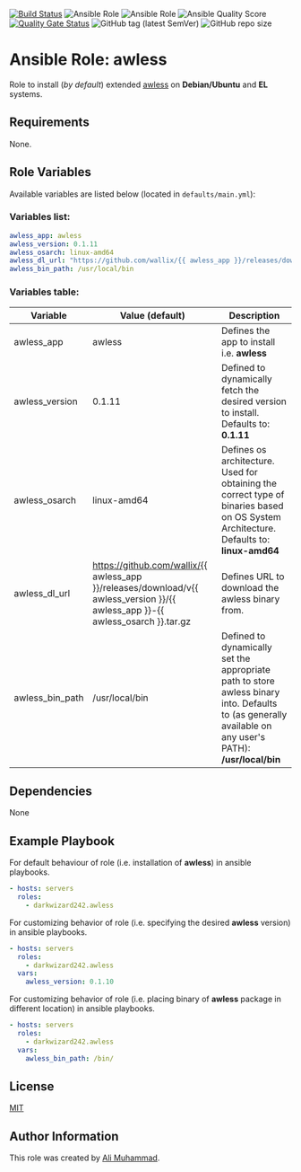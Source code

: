 [![Build Status](https://travis-ci.com/darkwizard242/ansible-role-awless.svg?branch=master)](https://travis-ci.com/darkwizard242/ansible-role-awless) ![Ansible Role](https://img.shields.io/ansible/role/47541?color=dark%20green%20) ![Ansible Role](https://img.shields.io/ansible/role/d/47541?label=role%20downloads) ![Ansible Quality Score](https://img.shields.io/ansible/quality/47541?label=ansible%20quality%20score) [![Quality Gate Status](https://sonarcloud.io/api/project_badges/measure?project=ansible-role-awless&metric=alert_status)](https://sonarcloud.io/dashboard?id=ansible-role-awless) ![GitHub tag (latest SemVer)](https://img.shields.io/github/tag/darkwizard242/ansible-role-awless?label=release) ![GitHub repo size](https://img.shields.io/github/repo-size/darkwizard242/ansible-role-awless?color=orange&style=flat-square)

# Ansible Role: awless

Role to install (_by default_) extended [awless](https://github.com/wallix/awless) on **Debian/Ubuntu** and **EL** systems.

## Requirements

None.

## Role Variables

Available variables are listed below (located in `defaults/main.yml`):

### Variables list:

```yaml
awless_app: awless
awless_version: 0.1.11
awless_osarch: linux-amd64
awless_dl_url: "https://github.com/wallix/{{ awless_app }}/releases/download/v{{ awless_version }}/{{ awless_app }}-{{ awless_osarch }}.tar.gz"
awless_bin_path: /usr/local/bin
```

### Variables table:

Variable        | Value (default)                                                                                                                  | Description
--------------- | -------------------------------------------------------------------------------------------------------------------------------- | --------------------------------------------------------------------------------------------------------------------------------------------------------
awless_app      | awless                                                                                                                           | Defines the app to install i.e. **awless**
awless_version  | 0.1.11                                                                                                                           | Defined to dynamically fetch the desired version to install. Defaults to: **0.1.11**
awless_osarch   | linux-amd64                                                                                                                      | Defines os architecture. Used for obtaining the correct type of binaries based on OS System Architecture. Defaults to: **linux-amd64**
awless_dl_url   | <https://github.com/wallix/{{> awless_app }}/releases/download/v{{ awless_version }}/{{ awless_app }}-{{ awless_osarch }}.tar.gz | Defines URL to download the awless binary from.
awless_bin_path | /usr/local/bin                                                                                                                   | Defined to dynamically set the appropriate path to store awless binary into. Defaults to (as generally available on any user's PATH): **/usr/local/bin**

## Dependencies

None

## Example Playbook

For default behaviour of role (i.e. installation of **awless**) in ansible playbooks.

```yaml
- hosts: servers
  roles:
    - darkwizard242.awless
```

For customizing behavior of role (i.e. specifying the desired **awless** version) in ansible playbooks.

```yaml
- hosts: servers
  roles:
    - darkwizard242.awless
  vars:
    awless_version: 0.1.10
```

For customizing behavior of role (i.e. placing binary of **awless** package in different location) in ansible playbooks.

```yaml
- hosts: servers
  roles:
    - darkwizard242.awless
  vars:
    awless_bin_path: /bin/
```

## License

[MIT](https://github.com/darkwizard242/ansible-role-awless/blob/master/LICENSE)

## Author Information

This role was created by [Ali Muhammad](https://www.linkedin.com/in/ali-muhammad-759791130/).
